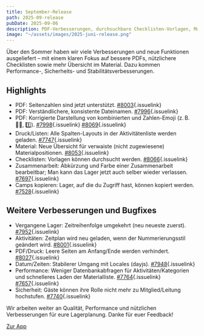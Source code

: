 ```yaml
---
title: September-Release
path: 2025-09-release
pubDate: 2025-09-06
description: PDF-Verbesserungen, durchsuchbare Checklisten-Vorlagen, Material-Übersicht und viele Bugfixes
image: "~/assets/images/2025-juni-release.png"
---
```


Über den Sommer haben wir viele Verbesserungen und neue Funktionen ausgeliefert – mit einem klaren Fokus auf bessere PDFs, nützlichere Checklisten sowie mehr Übersicht im Material. Dazu kommen Performance-, Sicherheits- und Stabilitätsverbesserungen.

## Highlights

- PDF: Seitenzahlen sind jetzt unterstützt. [#8003](https://github.com/ecamp/ecamp3/pull/8003){.issuelink}
- PDF: Verständlichere, konsistente Dateinamen. [#7996](https://github.com/ecamp/ecamp3/pull/7996){.issuelink}
- PDF: Korrigierte Darstellung von kombinierten und Zahlen-Emoji (z. B. 🧙‍♂️, 1️⃣). [#7998](https://github.com/ecamp/ecamp3/pull/7998){.issuelink} [#8069](https://github.com/ecamp/ecamp3/pull/8069){.issuelink}
- Druck/Listen: Alle Spalten-Layouts in der Aktivitätenliste werden geladen. [#7747](https://github.com/ecamp/ecamp3/pull/7747){.issuelink}
- Material: Neue Übersicht für verwaiste (nicht zugewiesene) Materialpositionen. [#8053](https://github.com/ecamp/ecamp3/pull/8053){.issuelink}
- Checklisten: Vorlagen können durchsucht werden. [#8066](https://github.com/ecamp/ecamp3/pull/8066){.issuelink}
- Zusammenarbeit: Abkürzung und Farbe einer Zusammenarbeit bearbeitbar; Man kann das Lager jetzt auch selber wieder verlassen. [#7697](https://github.com/ecamp/ecamp3/pull/7697){.issuelink}
- Camps kopieren: Lager, auf die du Zugriff hast, können kopiert werden. [#7528](https://github.com/ecamp/ecamp3/pull/7528){.issuelink}

## Weitere Verbesserungen und Bugfixes

- Vergangene Lager: Zeitreihenfolge umgekehrt (neu neueste zuerst). [#7952](https://github.com/ecamp/ecamp3/pull/7952){.issuelink}
- Aktivitäten: Zeitplan wird neu geladen, wenn der Nummerierungsstil geändert wird. [#8001](https://github.com/ecamp/ecamp3/pull/8001){.issuelink}
- PDF/Druck: Leere Seiten am Anfang/Ende werden verhindert. [#8027](https://github.com/ecamp/ecamp3/pull/8027){.issuelink}
- Datum/Zeiten: Stabilerer Umgang mit Locales (dayjs). [#7948](https://github.com/ecamp/ecamp3/pull/7948){.issuelink}
- Performance: Weniger Datenbankabfragen für Aktivitäten/Kategorien und schnelleres Laden der Materialliste. [#7764](https://github.com/ecamp/ecamp3/pull/7764){.issuelink} [#7657](https://github.com/ecamp/ecamp3/pull/7657){.issuelink}
- Sicherheit: Gäste können ihre Rolle nicht mehr zu Mitglied/Leitung hochstufen. [#7740](https://github.com/ecamp/ecamp3/pull/7740){.issuelink}

Wir arbeiten weiter an Qualität, Performance und nützlichen Verbesserungen für eure Lagerplanung. Danke für euer Feedback!

<a class="btn secondary mr-4 mb-4" href="https://app.ecamp3.ch" target="_blank">Zur App</a>
